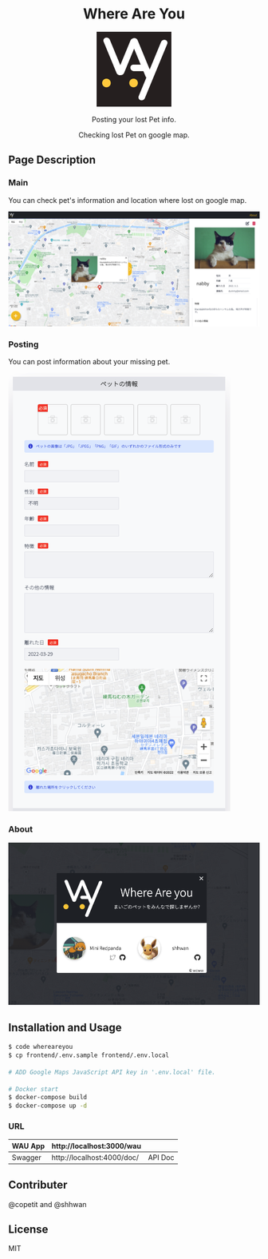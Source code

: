 
<div align="center">
  <h1>Where Are You</h1>
<img src="/readme-img/logo.png" width="150" >
  <p>Posting your lost Pet info. </p>
  <p>Checking lost Pet on google map.</p>
</div>


## Page Description
### Main
You can check pet's information and location where lost on google map.

<img src="/readme-img/main.png" width="550" >

### Posting
You can post information about your missing pet.

<img src="/readme-img/posting.png" >

### About
<img src="/readme-img/about.png" width="550" >

## Installation and Usage

```bash
$ code whereareyou
$ cp frontend/.env.sample frontend/.env.local

# ADD Google Maps JavaScript API key in '.env.local' file.

# Docker start
$ docker-compose build
$ docker-compose up -d

```

### URL

|WAU App | http://localhost:3000/wau | |
|--|--|--|
|Swagger| http://localhost:4000/doc/ | API Doc|

## Contributer
@copetit and @shhwan

## License
MIT
